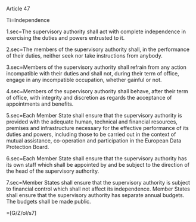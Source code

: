Article 47

Ti=Independence

1.sec=The supervisory authority shall act with complete independence in exercising the duties and powers entrusted to it.

2.sec=The members of the supervisory authority shall, in the performance of their duties, neither seek nor take instructions from anybody.

3.sec=Members of the supervisory authority shall refrain from any action incompatible with their duties and shall not, during their term of office, engage in any incompatible occupation, whether gainful or not.

4.sec=Members of the supervisory authority shall behave, after their term of office, with integrity and discretion as regards the acceptance of appointments and benefits.

5.sec=Each Member State shall ensure that the supervisory authority is provided with the adequate human, technical and financial resources, premises and infrastructure necessary for the effective performance of its duties and powers, including those to  be carried out in the context of mutual assistance, co-operation and participation in the European Data Protection Board.

6.sec=Each Member State shall ensure that the supervisory authority has its own staff which shall be appointed by and be subject to the direction of the head of the supervisory authority.

7.sec=Member States shall ensure that the supervisory authority is subject to financial control which shall not affect its independence. Member States shall ensure that the supervisory authority has separate annual budgets. The budgets shall be made public.

=[G/Z/ol/s7]